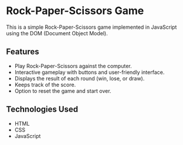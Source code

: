 # Rock-Paper-Scissors Game

This is a simple Rock-Paper-Scissors game implemented in JavaScript using the DOM (Document Object Model).

## Features

- Play Rock-Paper-Scissors against the computer.
- Interactive gameplay with buttons and user-friendly interface.
- Displays the result of each round (win, lose, or draw).
- Keeps track of the score.
- Option to reset the game and start over.

## Technologies Used

- HTML
- CSS
- JavaScript

